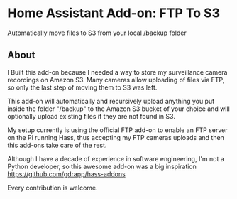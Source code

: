 # Home Assistant Add-on: FTP To S3

Automatically move files to S3 from your local /backup folder

## About

I Built this add-on because I needed a way to store my surveillance camera recordings on Amazon S3.
Many cameras allow uploading of files via FTP, so only the last step of moving them to S3 was left.

This add-on will automatically and recursively upload anything you put inside the folder "/backup" to the Amazon S3 bucket of your choice and will optionally upload existing files if they are not found in S3.

My setup currently is using the official FTP add-on to enable an FTP server on the Pi running Hass, thus accepting my FTP cameras uploads and then this add-ons take care of the rest.

Although I have a decade of experience in software engineering, I'm not a Python developer, so this awesome add-on was a big inspiration https://github.com/gdrapp/hass-addons

Every contribution is welcome.